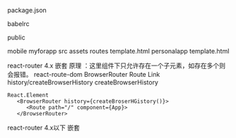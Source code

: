 package.json
  

babelrc

public

mobile
  myforapp
     src
       assets
       routes 
     template.html
  personalapp
     template.html

react-router 4.x 嵌套
    原理 ：这里<Router>组件下只允许存在一个子元素，如存在多个则会报错。
    react-route-dom
        BrowserRouter 
        Route
        Link
    history/createBrowserHistory
        createBrowserHistory
    
    React.Element
       <BrowserRouter history={createBroserHGistory()}>
          <Route path="/" component={App}>
       </BrowserRouter>
react-router 4.x以下 嵌套
  